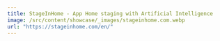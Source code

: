 ```yaml
---
title: StageInHome - App Home staging with Artificial Intelligence
image: /src/content/showcase/_images/stageinhome.com.webp
url: "https://stageinhome.com/en/"
---
```

